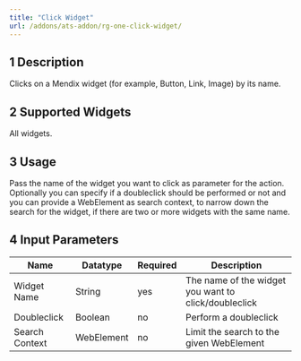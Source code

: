 ```yaml
---
title: "Click Widget"
url: /addons/ats-addon/rg-one-click-widget/
---
```


## 1 Description

Clicks on a Mendix widget (for example, Button, Link, Image) by its name.

## 2 Supported Widgets

All widgets.

## 3 Usage

Pass the name of the widget you want to click as parameter for the action.
Optionally you can specify if a doubleclick should be performed or not and you can provide a WebElement as search context, to narrow down the search for the widget, if there are two or more widgets with the same name.

## 4 Input Parameters

Name | Datatype | Required | Description
--- | --- | --- | ---
Widget Name | String | yes | The name of the widget you want to click/doubleclick
Doubleclick | Boolean |no | Perform a doubleclick
Search Context | WebElement | no | Limit the search to the given WebElement
